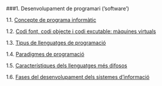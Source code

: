 ###1. Desenvolupament de programari (’software’)

1.1. [Concepte de programa informàtic][1]

1.2. [Codi font, codi objecte i codi excutable: màquines virtuals][2]

1.3. [Tipus de llenguatges de programació][3]
 
1.4. [Paradigmes de programació][4]

1.5. [Característiques dels llenguatges més difosos][5]

1.6. [Fases del desenvolupament dels sistemes d’informació][6]





 [1]: https://github.com/sega91/m5uf1/blob/master/programa_informatic.md
 [2]: https://github.com/sega91/m5uf1/blob/master/programa_informatic.md
 [3]: https://github.com/sega91/m5uf1/blob/master/tipus.md
 [4]: https://github.com/sega91/m5uf1/blob/master/paradigmes.md
 [5]: https://github.com/sega91/m5uf1/blob/master/difosos.md
 [6]: https://github.com/sega91/m5uf1/blob/master/fases.md
